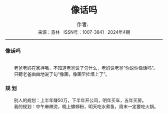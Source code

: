 # <center>像话吗</center> 

<div align=center><img src="https://raw.githubusercontent.com/leaguecn/magazines/main/img_authors/%25d7%25f7%25d5%25df%25a3%25ba.jpg"></div> 

<center>来源：意林   ISSN号：1007-3841   2024年4期</center> 


* * *


### 像话吗

  
<br>　　老爸老妈在家拌嘴，不知道老爸说了句什么，老妈说老爸“你说你像话吗”。  
　　只聽老爸幽幽地说了句“像画，像画早挂墙上了”。

### 规 划

  
　　别人的规划：上半年赚50万，下半年开公司，明年买车，五年买房。  
　　我的规划：中午麻辣烫，晚上螺蛳粉，明天吃水煮鱼，周末一定要吃火锅。